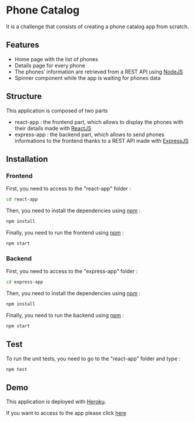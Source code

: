 # Phone Catalog

It is a challenge that consists of creating a phone catalog app from scratch.

## Features
- Home page with the list of phones
- Details page for every phone
- The phones’ information are retrieved from a REST API using [NodeJS](https://nodejs.org/en/)
-  Spinner component while the app is waiting for phones data

## Structure
This application is composed of two parts
- react-app : the frontend part, which allows to display the phones with their details made with [ReactJS](https://reactjs.org/)
- express-app : the backend part, which allows to send phones informations to the frontend thanks to a REST API made with [ExpressJS](http://expressjs.com/)

## Installation
### Frontend
First, you need to access to the "react-app" folder :
```bash
cd react-app
```
Then, you need to install the dependencies using [npm](https://www.npmjs.com/) :
```javascript
npm install
```
Finally, you need to run the frontend using [npm](https://www.npmjs.com/) :
```javascript
npm start
```
### Backend
First, you need to access to the "express-app" folder :
```bash
cd express-app
```
Then, you need to install the dependencies using [npm](https://www.npmjs.com/) :
```javascript
npm install
```
Finally, you need to run the backend using [npm](https://www.npmjs.com/) :
```javascript
npm start
```
## Test
To run the unit tests, you need to go to the "react-app" folder and type :

```javascript
npm test
```

## Demo
This application is deployed with [Heroku](https://www.heroku.com/). 

If you want to access to the app please click [here](https://phone-catalog-ilyes.herokuapp.com/)



